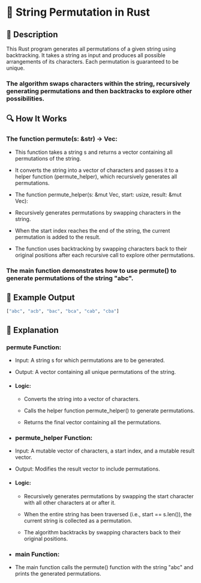 
# 📌 String Permutation in Rust

## 🚀 Description
This Rust program generates all permutations of a given string using backtracking. It takes a string as input and produces all possible arrangements of its characters. Each permutation is guaranteed to be unique.

### The algorithm swaps characters within the string, recursively generating permutations and then backtracks to explore other possibilities.

## 🔍 How It Works
### The function permute(s: &str) -> Vec<String>:

- This function takes a string s and returns a vector containing all permutations of the string.

- It converts the string into a vector of characters and passes it to a helper function (permute_helper), which recursively generates all permutations.

- The function permute_helper(s: &mut Vec<char>, start: usize, result: &mut Vec<String>):

- Recursively generates permutations by swapping characters in the string.

- When the start index reaches the end of the string, the current permutation is added to the result.

- The function uses backtracking by swapping characters back to their original positions after each recursive call to explore other permutations.

### The main function demonstrates how to use permute() to generate permutations of the string "abc".

## 🎯 Example Output
```sh
["abc", "acb", "bac", "bca", "cab", "cba"]
```

## 📂 Explanation
### permute Function:
- Input: A string s for which permutations are to be generated.

- Output: A vector containing all unique permutations of the string.

- #### Logic:

    - Converts the string into a vector of characters.

    - Calls the helper function permute_helper() to generate permutations.

    - Returns the final vector containing all the permutations.

- ### permute_helper Function:
- Input: A mutable vector of characters, a start index, and a mutable result vector.

- Output: Modifies the result vector to include permutations.

- #### Logic:

    - Recursively generates permutations by swapping the start character with all other characters at or after it.

    - When the entire string has been traversed (i.e., start == s.len()), the current string is collected as a permutation.

    - The algorithm backtracks by swapping characters back to their original positions.

- ### main Function:
- The main function calls the permute() function with the string "abc" and prints the generated permutations.
